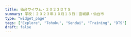 ```yaml
---
title: 仙台ワイワム・２０２３ＤＴＳ
summary: 学校｜２０２３年１０月１３日｜宮城県・仙台市
type: "widget_page"
tags: ["Explore", "Tohoku", "Sendai", "Training", "DTS"]
draft: false
---
```

